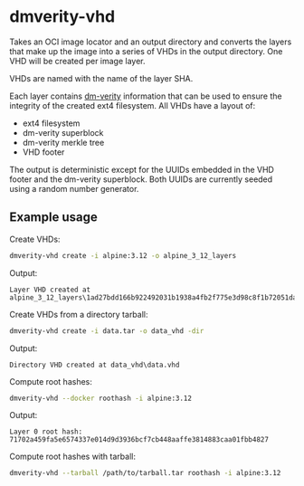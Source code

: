 # dmverity-vhd

Takes an OCI image locator and an output directory and converts the layers that
make up the image into a series of VHDs in the output directory. One VHD will
be created per image layer.

VHDs are named with the name of the layer SHA.

Each layer contains
[dm-verity](https://www.kernel.org/doc/html/latest/admin-guide/device-mapper/verity.html)
information that can be used to ensure the integrity of the created ext4
filesystem. All VHDs have a layout of:

- ext4 filesystem
- dm-verity superblock
- dm-verity merkle tree
- VHD footer

The output is deterministic except for the UUIDs embedded in the VHD footer and
the dm-verity superblock. Both UUIDs are currently seeded using a random number
generator.

## Example usage

Create VHDs:

```bash
dmverity-vhd create -i alpine:3.12 -o alpine_3_12_layers
```

Output:

```text
Layer VHD created at alpine_3_12_layers\1ad27bdd166b922492031b1938a4fb2f775e3d98c8f1b72051dad0570a4dd1b5.vhd
```

Create VHDs from a directory tarball:

```bash
dmverity-vhd create -i data.tar -o data_vhd -dir
```

Output:

```text
Directory VHD created at data_vhd\data.vhd
```

Compute root hashes:

```bash
dmverity-vhd --docker roothash -i alpine:3.12
```

Output:

```text
Layer 0 root hash: 71702a459fa5e6574337e014d9d3936bcf7cb448aaffe3814883caa01fbb4827
```

Compute root hashes with tarball:

```bash
dmverity-vhd --tarball /path/to/tarball.tar roothash -i alpine:3.12
```
